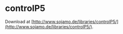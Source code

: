 # controlP5

Download at [http://www.sojamo.de/libraries/controlP5/](http://www.sojamo.de/libraries/controlP5/).

